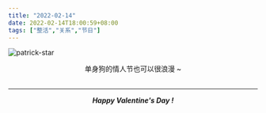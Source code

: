 ```yaml
---
title: "2022-02-14"
date: 2022-02-14T18:00:59+08:00
tags: ["整活","关系","节日"]
---
```




![patrick-star](https://gcore.jsdelivr.net/gh/AlexLiu2022/resources/img/patrick-star.png)

<center> 单身狗的情人节也可以很浪漫 ~ </center> <br>

---

<center><strong><i>Happy Valentine's Day !</i></strong> </center>
